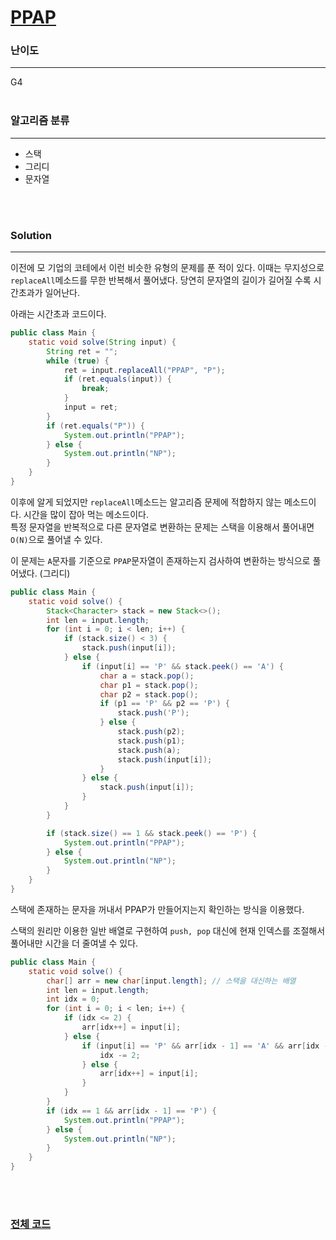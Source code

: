 # [PPAP](https://www.acmicpc.net/problem/16120)

### 난이도

***
G4
<br><br>

### 알고리즘 분류

***

* 스택
* 그리디
* 문자열

<br><br>

### Solution

***

이전에 모 기업의 코테에서 이런 비슷한 유형의 문제를 푼 적이 있다. 이때는 무지성으로 `replaceAll`메소드를 무한 반복해서 풀어냈다. 당연히 문자열의 길이가 길어질 수록 시간초과가 일어난다.

아래는 시간초과 코드이다.

```java
public class Main {
    static void solve(String input) {
        String ret = "";
        while (true) {
            ret = input.replaceAll("PPAP", "P");
            if (ret.equals(input)) {
                break;
            }
            input = ret;
        }
        if (ret.equals("P")) {
            System.out.println("PPAP");
        } else {
            System.out.println("NP");
        }
    }
}
```

이후에 알게 되었지만 `replaceAll`메소드는 알고리즘 문제에 적합하지 않는 메소드이다. 시간을 많이 잡아 먹는 메소드이다.        
특정 문자열을 반복적으로 다른 문자열로 변환하는 문제는 스택을 이용해서 풀어내면 `O(N)`으로 풀어낼 수 있다.

이 문제는 `A`문자를 기준으로 `PPAP`문자열이 존재하는지 검사하여 변환하는 방식으로 풀어냈다. (그리디)

```java
public class Main {
    static void solve() {
        Stack<Character> stack = new Stack<>();
        int len = input.length;
        for (int i = 0; i < len; i++) {
            if (stack.size() < 3) {
                stack.push(input[i]);
            } else {
                if (input[i] == 'P' && stack.peek() == 'A') {
                    char a = stack.pop();
                    char p1 = stack.pop();
                    char p2 = stack.pop();
                    if (p1 == 'P' && p2 == 'P') {
                        stack.push('P');
                    } else {
                        stack.push(p2);
                        stack.push(p1);
                        stack.push(a);
                        stack.push(input[i]);
                    }
                } else {
                    stack.push(input[i]);
                }
            }
        }

        if (stack.size() == 1 && stack.peek() == 'P') {
            System.out.println("PPAP");
        } else {
            System.out.println("NP");
        }
    }
}
```

스택에 존재하는 문자을 꺼내서 PPAP가 만들어지는지 확인하는 방식을 이용했다.

스택의 원리만 이용한 일반 배열로 구현하여 `push, pop` 대신에 현재 인덱스를 조절해서 풀어내만 시간을 더 줄여낼 수 있다.

```java
public class Main {
    static void solve() {
        char[] arr = new char[input.length]; // 스택을 대신하는 배열
        int len = input.length;
        int idx = 0;
        for (int i = 0; i < len; i++) {
            if (idx <= 2) {
                arr[idx++] = input[i];
            } else {
                if (input[i] == 'P' && arr[idx - 1] == 'A' && arr[idx - 2] == 'P' && arr[idx - 3] == 'P') { // push, pop 대신에 idx 이동으로 탐색
                    idx -= 2;
                } else {
                    arr[idx++] = input[i];
                }
            }
        }
        if (idx == 1 && arr[idx - 1] == 'P') {
            System.out.println("PPAP");
        } else {
            System.out.println("NP");
        }
    }
}
```

<br><br>

### [전체 코드](https://github.com/Jungmin-Seo0527/CodingTest/blob/main/src/ds/BOJ16120_PPAP.java)

